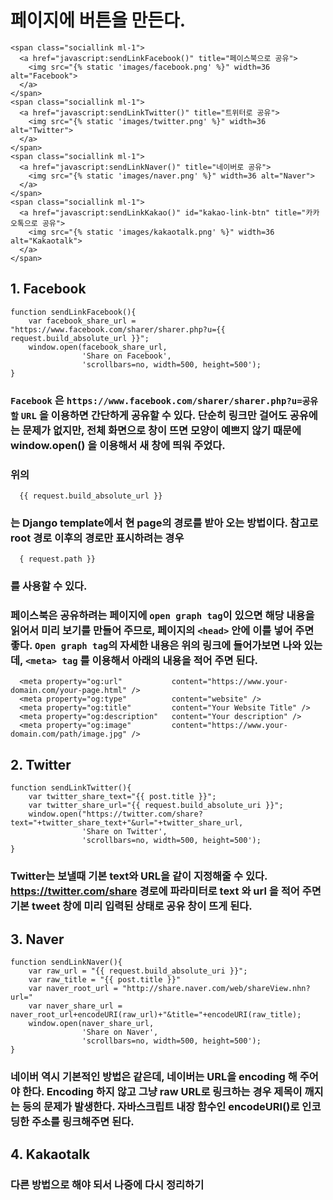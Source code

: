 # 페이지에 버튼을 만든다.
```
<span class="sociallink ml-1">
  <a href="javascript:sendLinkFacebook()" title="페이스북으로 공유">
    <img src="{% static 'images/facebook.png' %}" width=36 alt="Facebook">
  </a>
</span>
<span class="sociallink ml-1">
  <a href="javascript:sendLinkTwitter()" title="트위터로 공유">
    <img src="{% static 'images/twitter.png' %}" width=36 alt="Twitter">
  </a>
</span>
<span class="sociallink ml-1">
  <a href="javascript:sendLinkNaver()" title="네이버로 공유">
    <img src="{% static 'images/naver.png' %}" width=36 alt="Naver">
  </a>
</span>
<span class="sociallink ml-1">
  <a href="javascript:sendLinkKakao()" id="kakao-link-btn" title="카카오톡으로 공유">
    <img src="{% static 'images/kakaotalk.png' %}" width=36 alt="Kakaotalk">
  </a>
</span>
```

## 1. Facebook
```
function sendLinkFacebook(){
    var facebook_share_url = "https://www.facebook.com/sharer/sharer.php?u={{ request.build_absolute_url }}";
    window.open(facebook_share_url,
                'Share on Facebook',
                'scrollbars=no, width=500, height=500');
}    
```
### `Facebook` 은 `https://www.facebook.com/sharer/sharer.php?u=공유할` `URL` 을 이용하면 간단하게 공유할 수 있다. 단순히 링크만 걸어도 공유에는 문제가 없지만, 전체 화면으로 창이 뜨면 모양이 예쁘지 않기 때문에 window.open() 을 이용해서 새 창에 띄워 주었다.

### 위의
```
  {{ request.build_absolute_url }}
```
### 는 Django template에서 현 page의 경로를 받아 오는 방법이다. 참고로 root 경로 이후의 경로만 표시하려는 경우
```
  { request.path }}
```
### 를 사용할 수 있다.

### 페이스북은 공유하려는 페이지에 `open graph tag`이 있으면 해당 내용을 읽어서 미리 보기를 만들어 주므로, 페이지의 `<head>` 안에 이를 넣어 주면 좋다. `Open graph tag`의 자세한 내용은 위의 링크에 들어가보면 나와 있는데, `<meta> tag` 를 이용해서 아래의 내용을 적어 주면 된다.

```
  <meta property="og:url"           content="https://www.your-domain.com/your-page.html" />
  <meta property="og:type"          content="website" />
  <meta property="og:title"         content="Your Website Title" />
  <meta property="og:description"   content="Your description" />
  <meta property="og:image"         content="https://www.your-domain.com/path/image.jpg" />
```

## 2. Twitter
```
function sendLinkTwitter(){
    var twitter_share_text="{{ post.title }}";
    var twitter_share_url="{{ request.build_absolute_uri }}";
    window.open("https://twitter.com/share?text="+twitter_share_text+"&url="+twitter_share_url,
                'Share on Twitter',
                'scrollbars=no, width=500, height=500');
}
```
### Twitter는 보낼때 기본 text와 URL을 같이 지정해줄 수 있다. https://twitter.com/share 경로에 파라미터로 text 와 url 을 적어 주면 기본 tweet 창에 미리 입력된 상태로 공유 창이 뜨게 된다.

## 3. Naver
```
function sendLinkNaver(){
    var raw_url = "{{ request.build_absolute_uri }}";
    var raw_title = "{{ post.title }}"
    var naver_root_url = "http://share.naver.com/web/shareView.nhn?url="
    var naver_share_url = naver_root_url+encodeURI(raw_url)+"&title="+encodeURI(raw_title);
    window.open(naver_share_url,
                'Share on Naver',
                'scrollbars=no, width=500, height=500');    
}
```
### 네이버 역시 기본적인 방법은 같은데, 네이버는 URL을 encoding 해 주어야 한다. Encoding 하지 않고 그냥 raw URL로 링크하는 경우 제목이 깨지는 등의 문제가 발생한다. 자바스크립트 내장 함수인 encodeURI()로 인코딩한 주소를 링크해주면 된다.

## 4. Kakaotalk
### 다른 방법으로 해야 되서 나중에 다시 정리하기